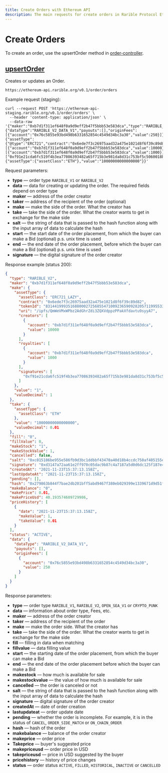 ```yaml
---
title: Create Orders with Ethereum API
description: The main requests for create orders in Rarible Protocol Ethereum API
---
```


# Create Orders

To create an order, use the upsertOrder method in [order-controller](https://ethereum-api.rarible.org/v0.1/doc#tag/order-controller).

## [upsertOrder](https://ethereum-api.rarible.org/v0.1/doc#operation/upsertOrder)

Creates or updates an Order.

`https://ethereum-api.rarible.org/v0.1/order/orders`

Example request (staging):

```shell
curl --request POST 'https://ethereum-api-staging.rarible.org/v0.1/order/orders' \
  --header 'content-type: application/json' \
  --data-raw '{"maker":"0xb7d1f311ef648f0a9d9eff2b47f5bbb53e583dca","type":"RARIBLE_V2","data":{"dataType":"RARIBLE_V2_DATA_V1","payouts":[],"originFees":[{"account":"0x76c5855e93bd498b6331652854c4549d34bc3a30","value":250}]},"salt":"86881339267547208763979074509610437060593762063071194041427040496432360352297","signature":"0xd3147a72aa61e2ff970c05dac9b87c4a7187a5d0d6dc125f187e40612cea73d637608995704da1d35dc0f92c153811167860a85889de9b96c9c80e9b960d80681c","make":{"assetType":{"@type":"ERC721","contract":"0x6ede7f3c26975aad32a475e1021d8f6f39c89d82","tokenId":"83144199935168800027256855471009236590928205711995533202494108027144764391425","uri":"/ipfs/QmWeVMxWPbz2AdGhrZdi3ZQXVdppzPPakXfdavtu9syyA7","creators":[{"account":"0xb7d1f311ef648f0a9d9eff2b47f5bbb53e583dca","value":10000}],"royalties":[{"account":"0xb7d1f311ef648f0a9d9eff2b47f5bbb53e583dca","value":1000}],"signatures":["0xf91e21cda6fc519f4b3ea77086393482a65f715b3e981da8d31c753bf5c5060018b4460cc9935f397808d14365e64214c18d0fc46441b55e0858a398ff7ffc8c1b"],"assetClass":"ERC721_LAZY"},"value":"1"},"take":{"assetType":{"assetClass":"ETH"},"value":"10000000000000000"}}'
```

Request parameters:

* **type** — order type `RARIBLE_V1` or `RARIBLE_V2`
* **data** — data for creating or updating the order. The required fields depend on order type
* **maker** — address of the order creator
* **taker** — address of the recipient of the order (optional)
* **make** — make the side of the order. What the creator has
* **take** — take the side of the order. What the creator wants to get in exchange for the make side
* **salt** — the string of data that is passed to the hash function along with the input array of data to calculate the hash
* **start** — the start date of the order placement, from which the buyer can make a Bid (optional) p.s. unix time is used 
* **end** — the end date of the order placement, before which the buyer can make a Bid (optional) p.s. unix time is used 
* **signature** — the digital signature of the order creator

Response example (status 200):

```json
{
  "type": "RARIBLE_V2",
  "maker": "0xb7d1f311ef648f0a9d9eff2b47f5bbb53e583dca",
  "make": {
    "assetType": {
      "assetClass": "ERC721_LAZY",
      "contract": "0x6ede7f3c26975aad32a475e1021d8f6f39c89d82",
      "tokenId": "83144199935168800027256855471009236590928205711995533202494108027144764391425",
      "uri": "/ipfs/QmWeVMxWPbz2AdGhrZdi3ZQXVdppzPPakXfdavtu9syyA7",
      "creators": [
        {
          "account": "0xb7d1f311ef648f0a9d9eff2b47f5bbb53e583dca",
          "value": 10000
        }
      ],
      "royalties": [
        {
          "account": "0xb7d1f311ef648f0a9d9eff2b47f5bbb53e583dca",
          "value": 1000
        }
      ],
      "signatures": [
        "0xf91e21cda6fc519f4b3ea77086393482a65f715b3e981da8d31c753bf5c5060018b4460cc9935f397808d14365e64214c18d0fc46441b55e0858a398ff7ffc8c1b"
      ]
    },
    "value": "1",
    "valueDecimal": 1
  },
  "take": {
    "assetType": {
      "assetClass": "ETH"
    },
    "value": "10000000000000000",
    "valueDecimal": 0.01
  },
  "fill": "0",
  "fillValue": 0,
  "makeStock": "1",
  "makeStockValue": 1,
  "cancelled": false,
  "salt": "0xc015186be955e586fb9d3bc1ddbbf43470a40d18b4ccdc750af405155eee6a29",
  "signature": "0xd3147a72aa61e2ff970c05dac9b87c4a7187a5d0d6dc125f187e40612cea73d637608995704da1d35dc0f92c153811167860a85889de9b96c9c80e9b960d80681c",
  "createdAt": "2021-11-23T15:37:13.158Z",
  "lastUpdateAt": "2021-11-23T15:37:13.158Z",
  "pending": [],
  "hash": "0x279863b844f7bae2db201bff5abd9467f380eb029399e1339671d9d51f9a0280",
  "makeBalance": "0",
  "makePrice": 0.01,
  "makePriceUsd": 40.193574609729986,
  "priceHistory": [
    {
      "date": "2021-11-23T15:37:13.158Z",
      "makeValue": 1,
      "takeValue": 0.01
    }
  ],
  "status": "ACTIVE",
  "data": {
    "dataType": "RARIBLE_V2_DATA_V1",
    "payouts": [],
    "originFees": [
      {
        "account": "0x76c5855e93bd498b6331652854c4549d34bc3a30",
        "value": 250
      }
    ]
  }
}
```

Response parameters:

* **type** — order type `RARIBLE_V1`, `RARIBLE_V2`, `OPEN_SEA_V1` or `CRYPTO_PUNK`
* **data** — information about order type, Fees, etc.
* **maker** — address of the order creator
* **taker** — address of the recipient of the order
* **make** — make the order side. What the creator has
* **take** — take the side of the order. What the creator wants to get in exchange for the make side
* **fill** — filling in data when matching
* **fillvalue** — data filling value
* **start** — the starting date of the order placement, from which the buyer can make a Bid
* **end** — the end date of the order placement before which the buyer can make a Bid
* **makestock** — how much is available for sale
* **makestockvalue** — the value of how much is available for sale
* **cancelled** — the order is canceled or not
* **salt** — the string of data that is passed to the hash function along with the input array of data to calculate the hash
* **signature** — digital signature of the order creator
* **createdAt** — date of order creation
* **lastupdateat** — order update date
* **pending** — whether the order is incomplete. For example, it is in the status of `CANCEL`, `ORDER_SIDE_MATCH` or `ON_CHAIN_ORDER`
* **hash** — hash of the order
* **makebalance** — balance of the order creator
* **makeprice** — order price
* **Takeprice** — buyer's suggested price
* **makepriceusd** — order price in USD
* **takepriceusd** — price in USD suggested by the buyer
* **pricehistory** — history of price changes
* **status** — order status `ACTIVE`, `FILLED`, `HISTORICAL`, `INACTIVE` or `CANCELLED`
